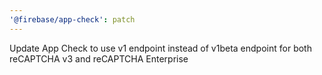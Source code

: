 ```yaml
---
'@firebase/app-check': patch
---
```


Update App Check to use v1 endpoint instead of v1beta endpoint for both reCAPTCHA v3 and reCAPTCHA Enterprise
